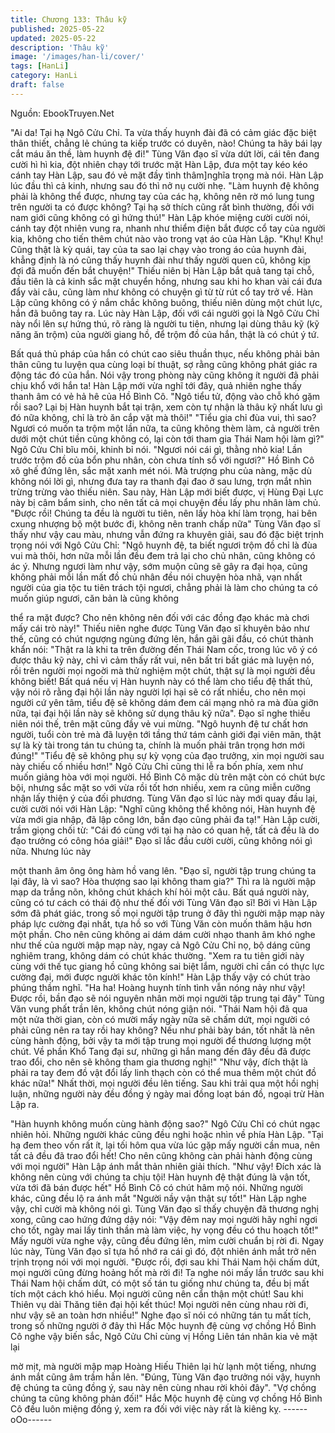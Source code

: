 ```yaml
---
title: Chương 133: Thâu kỹ
published: 2025-05-22
updated: 2025-05-22
description: 'Thâu kỹ'
image: '/images/han-li/cover/'
tags: [HanLi]
category: HanLi
draft: false
---
```


Nguồn: EbookTruyen.Net

"Ai da! Tại hạ Ngô Cửu Chỉ. Ta vừa thấy huynh đài đã có cảm
giác đặc biệt thân thiết, chẳng lẻ chúng ta kiếp trước có duyên,
nào! Chúng ta hãy bái lạy cắt máu ăn thề, làm huynh đệ đi!"
Tùng Văn đạo sĩ vừa dứt lời, cái tên đang cười hì hì kia, đột nhiên
chạy tới trước mặt Hàn Lập, đưa một tay kéo kéo cánh tay Hàn
Lập, sau đó vẻ mặt đầy tình thâm]nghĩa trọng mà nói.
Hàn Lập lúc đầu thì cả kinh, nhưng sau đó thì nở nụ cười nhẹ.
"Làm huynh đệ không phải là không thể được, nhưng tay của các
hạ, không nên rờ mó lung tung trên người ta có được không? Tại
hạ sở thích cũng rất bình thường, đối với nam giới cũng không có
gì hứng thú!"
Hàn Lập khóe miệng cười cười nói, cánh tay đột nhiên vung ra,
nhanh như thiểm điện bắt được cổ tay của người kia, không cho
tiến thêm chút nào vào trong vạt áo của Hàn Lập.
"Khụ! Khụ! Cũng thật là kỳ quái, tay của ta sao lại chạy vào trong
áo của huynh đài, khẳng định là nó cũng thấy huynh đài như thấy
người quen cũ, không kịp đợi đã muốn đến bắt chuyện!" Thiếu
niên bị Hàn Lập bắt quả tang tại chỗ, đầu tiên là cả kinh sắc mặt
chuyển hồng, nhưng sau khi ho khan vài cái đưa đẩy vài câu,
cũng làm như không có chuyện gì từ từ rút cổ tay trở về.
Hàn Lập cũng không có ý nắm chắc không buông, thiếu niên
dùng một chút lực, hắn đã buông tay ra.
Lúc này Hàn Lập, đối với cái người gọi là Ngô Cửu Chỉ này nổi
lên sự hứng thú, rõ ràng là người tu tiên, nhưng lại dùng thâu kỹ
(kỹ năng ăn trộm) của người giang hồ, để trộm đồ của hắn, thật là
có chút ý tứ.

Bất quá thủ pháp của hắn có chút cao siêu thuần thục, nếu không
phải bản thân cũng tu luyện qua cùng loại bí thuật, sợ rằng cũng
không phát giác ra động tác đó của hắn. Nói vậy trong phòng này
cũng không ít người đã phải chịu khổ với hắn ta!
Hàn Lập mới vừa nghĩ tới đây, quả nhiên nghe thấy thanh âm có
vẻ hả hê của Hồ Bình Cô.
"Ngô tiểu tử, động vào chỗ khó gặm rồi sao? Lại bị Hàn huynh bắt
tại trận, xem còn tự nhận là thâu kỹ nhất lưu gì đó nữa không, chỉ
là trò ăn cắp vặt mà thôi!"
"Tiểu gia chỉ đùa vui, thì sao? Ngươi có muốn ta trộm một lần
nữa, ta cũng không thèm làm, cả người trên dưới một chút tiền
cũng không có, lại còn tới tham gia Thái Nam hội làm gì?" Ngô
Cửu Chỉ bĩu môi, khinh bỉ nói.
"Ngươi nói cái gì, thằng nhỏ kia! Lần trước trộm đồ của bổn phu
nhân, còn chưa tính sổ với ngươi?" Hồ Bình Cô xô ghế đứng lên,
sắc mặt xanh mét nói.
Mà trượng phu của nàng, mặc dù không nói lời gì, nhưng đưa tay
ra thanh đại đao ở sau lưng, trợn mắt nhìn trừng trừng vào thiếu
niên. Sau này, Hàn Lập mới biết được, vị Hùng Đại Lực này bị
câm bẩm sinh, cho nên tất cả mọi chuyện đều lấy phu nhân làm
chủ.
"Được rồi! Chúng ta đều là người tu tiên, nên lấy hòa khí làm
trọng, hai bên cxung nhượng bộ một bước đi, không nên tranh
chấp nữa" Tùng Văn đạo sĩ thấy như vậy cau màu, nhưng vẫn
đứng ra khuyên giải, sau đó đặc biệt trịnh trọng nói với Ngô Cửu
Chỉ:
"Ngô huynh đệ, ta biết ngươi trộm đồ chỉ là đùa vui mà thôi, hơn
nữa mỗi lần đều đem trả lại cho chủ nhân, cũng không có ác ý.
Nhưng ngươi làm như vậy, sớm muộn cũng sẽ gây ra đại họa,
cũng không phải mỗi lần mất đồ chủ nhân đều nói chuyện hòa
nhã, vạn nhất người của gia tộc tu tiên trách tội ngươi, chẳng phải
là làm cho chúng ta có muốn giúp ngươi, căn bản là cũng không

thể ra mặt được? Cho nên không nên đối với các đồng đạo khác
mà chơi mấy cái trò này!"
Thiếu niên nghe được Tùng Văn đạo sĩ khuyên bảo như thế, cũng
có chút ngượng ngùng đứng lên, hắn gãi gãi đầu, có chút thành
khẩn nói:
"Thật ra là khi ta trên đường đến Thái Nam cốc, trong lúc vô ý có
được thâu kỹ này, chỉ vì cảm thấy rất vui, nên bất tri bất giác mà
luyện nó, rồi trên người mọi ngoời mà thử nghiệm một chút, thật
sự là mọi người đều không biết! Bất quá nếu vị Hàn huynh này có
thể làm cho tiểu đệ thất thủ, vậy nói rõ rằng đại hội lần này người
lợi hại sẽ có rất nhiều, cho nên mọi người cứ yên tâm, tiểu đệ sẽ
không dám đem cái mạng nhỏ ra mà đùa giỡn nữa, tại đại hội lần
này sẽ không sử dụng thâu kỹ nữa".
Đạo sĩ nghe thiếu niên nói thế, trên mặt cũng đầy vẻ vui mừng.
"Ngô huynh đệ tư chất hơn người, tuổi còn trẻ mà đã luyện tới
tầng thứ tám cảnh giới đại viên mãn, thật sự là kỳ tài trong tán tu
chúng ta, chính là muốn phải trân trọng hơn mới đúng!"
"Tiểu đệ sẽ không phụ sự kỳ vọng của đạo trưởng, xin mọi người
sau này chiếu cố nhiều hơn!" Ngô Cửu Chỉ cũng thi lễ ra bốn
phía, xem như muốn giảng hòa với mọi người.
Hồ Bình Cô mặc dù trên mặt còn có chút bực bội, nhưng sắc mặt
so với vừa rồi tốt hơn nhiều, xem ra cũng miễn cưỡng nhận lấy
thiện ý của đối phương.
Tùng Văn đạo sĩ lúc này mới quay đầu lại, cười cười nói với Hàn
Lập:
"Nghĩ cũng không thể không nói, Hàn huynh đệ vừa mới gia nhập,
đã lập công lớn, bần đạo cũng phải đa tạ!"
Hàn Lập cười, trầm giọng chối từ: "Cái đó cùng với tại hạ nào có
quan hệ, tất cả đều là do đạo trưởng có công hóa giải!"
Đạo sĩ lắc đầu cười cười, cũng không nói gì nữa. Nhưng lúc này

một thanh âm ông ông hàm hồ vang lên.
"Đạo sĩ, người tập trung chúng ta lại đây, là vì sao? Hòa thượng
sao lại không tham gia?"
Thì ra là người mập mạp da trắng nõn, không chút khách khí hỏi
một câu.
Bất quá người này, cũng có tư cách có thái độ như thế đối với
Tùng Văn đạo sĩ!
Bởi vì Hàn Lập sớm đã phát giác, trong số mọi người tập trung ở
đây thì người mập mạp này pháp lực cường đại nhất, tựa hồ so
với Tùng Văn còn muốn thâm hậu hơn một phần. Cho nên cũng
không ai dám dám cười nhạo thanh âm khó nghe như thế của
người mập mạp này, ngay cả Ngô Cửu Chỉ nọ, bộ dáng cũng
nghiêm trang, không dám có chút khác thường.
"Xem ra tu tiên giới này cùng với thế tục giang hồ cũng không sai
biệt lắm, người chỉ cần có thực lực cường đại, mới được người
khác tôn kính!" Hàn Lập thấy vậy có chút trào phúng thầm nghĩ.
"Ha ha! Hoàng huynh tính tình vẫn nóng nảy như vậy! Được rồi,
bần đạo sẽ nói nguyên nhân mời mọi người tập trung tại đây"
Tùng Văn vung phất trần lên, không chút nóng giận nói.
"Thái Nam hội đã qua một nửa thời gian, còn có mười mấy ngày
nữa sẽ chấm dứt, mọi người có phải cũng nên ra tay rồi hay
không? Nếu như phải bày bán, tốt nhất là nên cùng hành động,
bởi vậy ta mới tập trung mọi người để thương lượng một chút. Về
phần Khổ Tang đại sư, những gì hắn mang đến đây đều đã được
trao đổi, cho nên sẽ không tham gia thương nghị!"
"Như vậy, đích thật là phải ra tay đem đồ vật đổi lấy linh thạch còn
có thể mua thêm một chút đồ khác nữa!" Nhất thời, mọi người
đều lên tiếng.
Sau khi trải qua một hồi nghị luận, những người này đều đồng ý
ngày mai đồng loạt bán đồ, ngoại trừ Hàn Lập ra.

"Hàn huynh không muốn cùng hành động sao?" Ngô Cửu Chỉ có
chút ngạc nhiên hỏi.
Những người khác cũng đều nghi hoặc nhìn về phía Hàn Lập.
"Tại hạ đem theo vốn rất ít, lại tối hôm qua vừa lúc gặp mấy người
cần mua, nên tất cả đều đã trao đổi hết! Cho nên cũng không càn
phải hành động cùng với mọi người" Hàn Lập ánh mắt thản nhiên
giải thích.
"Như vậy! Đích xác là không nên cùng với chúng ta chịu tội! Hàn
huynh đệ thật đúng là vận tốt, vừa tới đã bán được hết" Hồ Bình
Cô có chút hâm mộ nói.
Những người khác, cũng đều lộ ra ánh mắt "Người nầy vận thật
sự tốt!"
Hàn Lập nghe vậy, chỉ cười mà không nói gì.
Tùng Văn đạo sĩ thấy chuyện đã thương nghị xong, cũng cao
hứng đứng dậy nói: "Vậy đêm nay mọi người hãy nghỉ ngơi cho
tốt, ngày mai lấy tinh thần mà làm việc, hy vọng đều có thu hoạch
tốt!"
Mấy người vừa nghe vậy, cũng đều đứng lên, mỉm cười chuẩn bị
rời đi.
Ngay lúc này, Tùng Văn đạo sĩ tựa hồ nhớ ra cái gì đó, đột nhiên
ánh mắt trở nên trịnh trọng nói với mọi người.
"Được rồi, đợi sau khi Thái Nam hội chấm dứt, mọi người cũng
đừng hoảng hốt mà rời đi! Ta nghe nói mấy lần trước sau khi Thái
Nam hội chấm dứt, có một số tán tu giống như chúng ta, đều bị
mất tích một cách khó hiểu. Mọi người cũng nên cẩn thận một
chút! Sau khi Thiên vụ dài Thăng tiên đại hội kết thúc! Mọi người
nên cùng nhau rời đi, như vậy sẽ an toàn hơn nhiều!"
Nghe đạo sĩ nói có những tán tu mất tích, trong số những người ở
đây thì Hắc Mộc huynh đệ cùng vợ chồng Hồ Bình Cô nghe vậy
biến sắc, Ngô Cửu Chỉ cùng vị Hồng Liên tán nhân kia vẻ mặt lại

mờ mịt, mà người mập mạp Hoàng Hiếu Thiên lại hừ lạnh một
tiếng, nhưng ánh mắt cũng âm trầm hẳn lên.
"Đúng, Tùng Văn đạo trưởng nói vậy, huynh đệ chúng ta cũng
đồng ý, sau này nên cùng nhau rời khỏi đây".
"Vợ chồng chúng ta cũng không phản đối!"
Hắc Mộc huynh đệ cùng vợ chồng Hồ Bình Cô đều luôn miệng
đồng ý, xem ra đối với việc này rất là kiêng kỵ.
------oOo------
